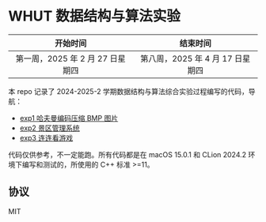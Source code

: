 # WHUT 数据结构与算法实验

|开始时间|结束时间|
|:-:|:-:|
|第一周，2025 年 2 月 27 日星期四|第八周，2025 年 4 月 17 日星期四|

本 repo 记录了 2024-2025-2 学期数据结构与算法综合实验过程编写的代码，导航：

- [exp1 哈夫曼编码压缩 BMP 图片](./exp1)
- [exp2 景区管理系统](./exp2)
- [exp3 连连看游戏](./exp3)

代码仅供参考，不一定能跑。所有代码都是在 macOS 15.0.1 和 CLion 2024.2 环境下编写和测试的，所使用的 C++ 标准 >=11。

## 协议

MIT